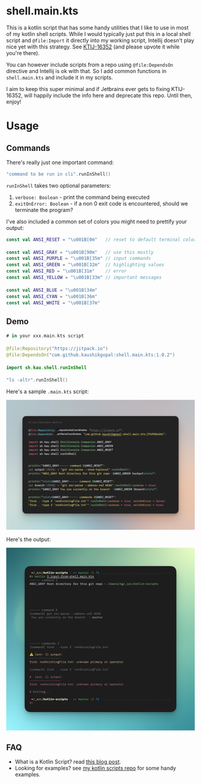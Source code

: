 # shell.main.kts

This is a kotlin script that has some handy utilities that I like to use in most of my kotlin shell scripts. While I would typically just put this in a local shell script and `@file:Import` it directly into my working script, Intellij doesn't play nice yet with this strategy. See [KTIJ-16352](https://youtrack.jetbrains.com/issue/KTIJ-16352) (and please upvote it while you're there).

You can however include scripts from a repo using `@file:DependsOn` directive and Intellij is ok with that. So I add common functions in `shell.main.kts` and include it in my scripts.

I aim to keep this super minimal and if Jetbrains ever gets to fixing KTIJ-16352, will happily include the info here and deprecate this repo. Until then, enjoy!

# Usage

## Commands

There's really just one important command:

```kotlin
"command to be run in cli".runInShell()
```

`runInShell` takes two optional parameters:

1. `verbose: Boolean` - print the command being executed
2. `exitOnError: Boolean` - if a non 0 exit code is encountered, should we terminate the program?

I've also included a common set of colors you might need to prettify your output:

```kotlin
const val ANSI_RESET = "\u001B[0m"   // reset to default terminal color (and not clobber)

const val ANSI_GRAY = "\u001B[90m"   // use this mostly
const val ANSI_PURPLE = "\u001B[35m" // input commands
const val ANSI_GREEN = "\u001B[32m"  // highlighting values
const val ANSI_RED = "\u001B[31m"    // error
const val ANSI_YELLOW = "\u001B[33m" // important messages

const val ANSI_BLUE = "\u001B[34m"
const val ANSI_CYAN = "\u001B[36m"
const val ANSI_WHITE = "\u001B[37m"
```

## Demo

```kotlin
# in your xxx.main.kts script

@file:Repository("https://jitpack.io")
@file:DependsOn("com.github.kaushikgopal:shell.main.kts:1.0.2")

import sh.kau.shell.runInShell

"ls -altr".runInShell()
```

Here's a sample `.main.kts` script:

![screenshot_20231113_000107@2x.png](screenshots%2Fscreenshot_20231113_000107%402x.png)

Here's the output:

![screenshot_20231113_000106@2x.png](screenshots%2Fscreenshot_20231113_000106%402x.png)

## FAQ

- What is a Kotlin Script? read [this blog post](https://kau.sh/blog/kscript-copilot/).
- Looking for examples? see [my kotlin scripts repo](https://github.com/kaushikgopal/kotlin-scripts) for some handy examples.
